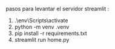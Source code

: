 
pasos para levantar el servidor streamlit :


1. .\env\Scripts\activate
1. python -m venv .venv
2. pip install -r requirements.txt
3. streamlit run home.py
